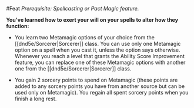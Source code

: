 #Feat
*Prerequisite: Spellcasting or Pact Magic feature.*

**You've learned how to exert your will on your spells to alter how they function:**

* You learn two Metamagic options of your choice from the [[dnd5e/Sorcerer\|Sorcerer]] class. You can use only one Metamagic option on a spell when you cast it, unless the option says otherwise. Whenever you reach a level that grants the Ability Score Improvement feature, you can replace one of these Metamagic options with another one from the [[dnd5e/Sorcerer\|Sorcerer]] class.

* You gain 2 sorcery points to spend on Metamagic (these points are added to any sorcery points you have from another source but can be used only on Metamagic). You regain all spent sorcery points when you finish a long rest.